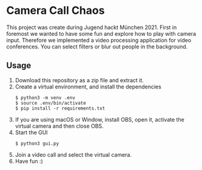# Camera Call Chaos

This project was create during Jugend hackt München 2021. First in foremost we wanted to have some fun and explore how to play with camera input. Therefore we implemented a video processing application for video conferences. You can select filters or blur out people in the background.

## Usage

1. Download this repository as a zip file and extract it.
2. Create a virtual environment, and install the dependencies
   ```console
   $ python3 -m venv .env
   $ source .env/bin/activate
   $ pip install -r requirements.txt
   ```
3. If you are using macOS or Window, install OBS, open it, activate the virtual camera and then close OBS.
3. Start the GUI
   ```console
   $ python3 gui.py
   ```
4. Join a video call and select the virtual camera.
5. Have fun :)
